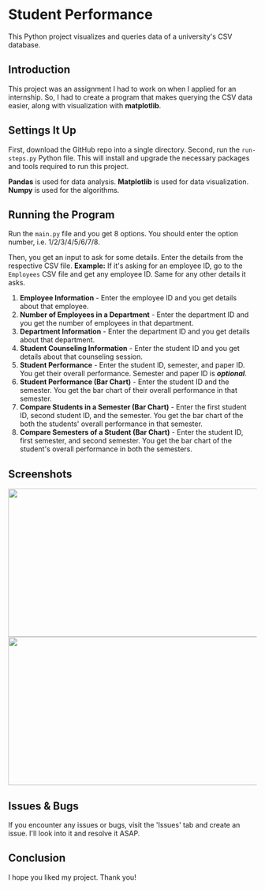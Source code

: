 # Student Performance

This Python project visualizes and queries data of a university's CSV database.

## Introduction

This project was an assignment I had to work on when I applied for an internship. So, I had to create a program that makes querying the CSV data easier, along with visualization with **matplotlib**.

## Settings It Up

First, download the GitHub repo into a single directory. Second, run the `run-steps.py` Python file. This will install and upgrade the necessary packages and tools required to run this project.

**Pandas** is used for data analysis. **Matplotlib** is used for data visualization. **Numpy** is used for the algorithms.

## Running the Program

Run the `main.py` file and you get 8 options. You should enter the option number, i.e. 1/2/3/4/5/6/7/8.

Then, you get an input to ask for some details. Enter the details from the respective CSV file. **Example:** If it's asking for an employee ID, go to the `Employees` CSV file and get any employee ID. Same for any other details it asks.

1) **Employee Information** - Enter the employee ID and you get details about that employee.
2) **Number of Employees in a Department** - Enter the department ID and you get the number of employees in that department.
3) **Department Information** - Enter the department ID and you get details about that department.
4) **Student Counseling Information** - Enter the student ID and you get details about that counseling session.
5) **Student Performance** - Enter the student ID, semester, and paper ID. You get their overall performance. Semester and paper ID is _**optional**_.
6) **Student Performance (Bar Chart)** - Enter the student ID and the semester. You get the bar chart of their overall performance in that semester.
7) **Compare Students in a Semester (Bar Chart)** - Enter the first student ID, second student ID, and the semester. You get the bar chart of the both the students' overall performance in that semester.
8) **Compare Semesters of a Student (Bar Chart)** - Enter the student ID, first semester, and second semester. You get the bar chart of the student's overall performance in both the semesters.

## Screenshots

<img src="https://user-images.githubusercontent.com/50455489/169692472-1d69f321-6993-4a9c-9ab7-ef2298b67cd7.png" width="650" height="300"/>
<img src="https://user-images.githubusercontent.com/50455489/169692570-5900ea0b-dc4f-4e60-ad28-8227ee1dd5de.png" width="650" height="300"/>

## Issues & Bugs

If you encounter any issues or bugs, visit the 'Issues' tab and create an issue. I'll look into it and resolve it ASAP.

## Conclusion

I hope you liked my project. Thank you!
